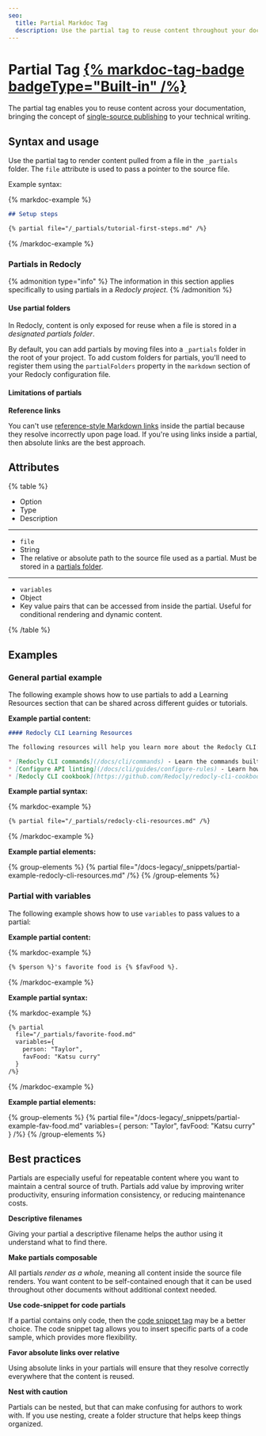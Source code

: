 ```yaml
---
seo:
  title: Partial Markdoc Tag
  description: Use the partial tag to reuse content throughout your documentation. Includes examples and information for using partials in a Redocly project.
---
```


# Partial Tag [{% markdoc-tag-badge badgeType="Built-in" /%}](./tag-library#redocly-tag-badge)

The partial tag enables you to reuse content across your documentation, bringing the concept of [single-source publishing](https://en.wikipedia.org/wiki/Single-source_publishing) to your technical writing.

## Syntax and usage

Use the partial tag to render content pulled from a file in the `_partials` folder. The `file` attribute is used to pass a pointer to the source file.

Example syntax:

{% markdoc-example %}
  ```markdown {% process=false title="/docs/setup.md" %}
  ## Setup steps

  {% partial file="/_partials/tutorial-first-steps.md" /%}
  ```
{% /markdoc-example %}

### Partials in Redocly

{% admonition type="info" %}
  The information in this section applies specifically to using partials in a _Redocly project_.
{% /admonition %}

#### Use partial folders

In Redocly, content is only exposed for reuse when a file is stored in a _designated partials folder_.

By default, you can add partials by moving files into a `_partials` folder in the root of your project. To add custom folders for partials, you'll need to register them using the `partialFolders` property in the `markdown` section of your Redocly configuration file.

#### Limitations of partials

**Reference links**

You can't use [reference-style Markdown links](https://www.markdownguide.org/basic-syntax/#reference-style-links) inside the partial because they resolve incorrectly upon page load. If you're using links inside a partial, then absolute links are the best approach.

## Attributes

{% table %}

- Option
- Type
- Description

---

- `file`
- String
- The relative or absolute path to the source file used as a partial. Must be stored in a [partials folder](#partials-in-redocly).

---

- `variables`
- Object
- Key value pairs that can be accessed from inside the partial. Useful for conditional rendering and dynamic content.

{% /table %}

## Examples

### General partial example

The following example shows how to use partials to add a Learning Resources section that can be shared across different guides or tutorials.

**Example partial content:**

```markdown {% title="/_partials/redocly-cli-resources.md "%}
#### Redocly CLI Learning Resources

The following resources will help you learn more about the Redocly CLI:

* [Redocly CLI commands](/docs/cli/commands) - Learn the commands built into the CLI.
* [Configure API linting](/docs/cli/guides/configure-rules) - Learn how to tailor the Redocly CLI linting for your own needs.
* [Redocly CLI cookbook](https://github.com/Redocly/redocly-cli-cookbook) - Bite-sized example CLI customizations to inspire your own.
```

**Example partial syntax:**

{% markdoc-example %}
  ```markdown {% process=false %}
  {% partial file="/_partials/redocly-cli-resources.md" /%}
  ```
{% /markdoc-example %}

**Example partial elements:**

{% group-elements %}
  {% partial file="/docs-legacy/_snippets/partial-example-redocly-cli-resources.md" /%}
{% /group-elements %}

### Partial with variables

The following example shows how to use `variables` to pass values to a partial:

**Example partial content:**

{% markdoc-example %}
  ```markdown {% process=false %}
  {% $person %}'s favorite food is {% $favFood %}.
  ```
{% /markdoc-example %}

**Example partial syntax:**

{% markdoc-example %}
  ```markdown {% process=false %}
  {% partial
    file="/_partials/favorite-food.md"
    variables={
      person: "Taylor",
      favFood: "Katsu curry"
    }
  /%}
  ```
{% /markdoc-example %}

**Example partial elements:**

{% group-elements %}
  {% partial
    file="/docs-legacy/_snippets/partial-example-fav-food.md"
    variables={
      person: "Taylor",
      favFood: "Katsu curry"
    }
  /%}
{% /group-elements %}

## Best practices

Partials are especially useful for repeatable content where you want to maintain a central source of truth. Partials add value by improving writer productivity, ensuring information consistency, or reducing maintenance costs.

**Descriptive filenames**

Giving your partial a descriptive filename helps the author using it understand what to find there.

**Make partials composable**

All partials _render as a whole_, meaning all content inside the source file renders. You want content to be self-contained enough that it can be used throughout other documents without additional context needed.

**Use code-snippet for code partials**

If a partial contains only code, then the [code snippet tag](./code-snippet.md) may be a better choice. The code snippet tag allows you to insert specific parts of a code sample, which provides more flexibility.

**Favor absolute links over relative**

Using absolute links in your partials will ensure that they resolve correctly everywhere that the content is reused.

**Nest with caution**

Partials can be nested, but that can make confusing for authors to work with. If you use nesting, create a folder structure that helps keep things organized.
